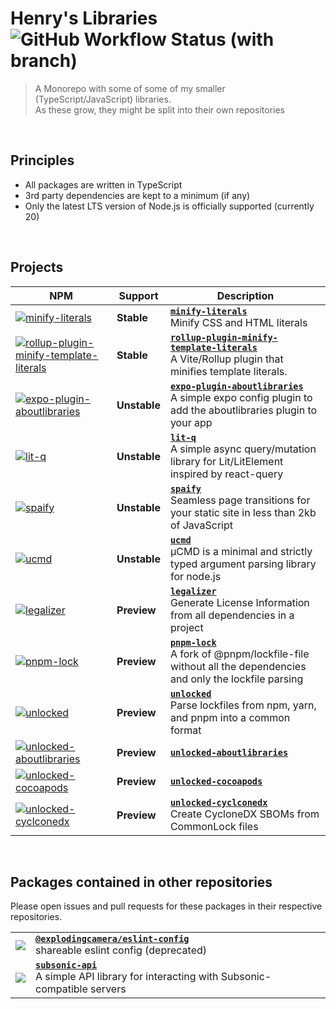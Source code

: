 # Henry's Libraries &nbsp;![GitHub Workflow Status (with branch)](https://img.shields.io/github/actions/workflow/status/explodingcamera/esm/ci.yaml?branch=main&label=ALL%20BUILDS)

> A Monorepo with some of some of my smaller (TypeScript/JavaScript) libraries. <br/>
> As these grow, they might be split into their own repositories

<br/>

## Principles

- All packages are written in TypeScript
- 3rd party dependencies are kept to a minimum (if any)
- Only the latest LTS version of Node.js is officially supported (currently 20)

<br />

## Projects


<!-- START TABLE -->
<table><thead><tr><th>NPM</th><th>Support</th><th>Description</th></tr></thead><tbody><tr><td><a href="https://npmjs.com/package/minify-literals"><img src="https://img.shields.io/npm/v/minify-literals.svg?style=flat-square" alt="minify-literals" /></a></td><td><strong>Stable</strong></td><td><a href="./packages/minify-literals"><strong><code>minify-literals</code></strong></a><br />Minify CSS and HTML literals</td></tr><tr><td><a href="https://npmjs.com/package/rollup-plugin-minify-template-literals"><img src="https://img.shields.io/npm/v/rollup-plugin-minify-template-literals.svg?style=flat-square" alt="rollup-plugin-minify-template-literals" /></a></td><td><strong>Stable</strong></td><td><a href="./packages/rollup-plugin-minify-template-literals"><strong><code>rollup-plugin-minify-template-literals</code></strong></a><br />A Vite/Rollup plugin that minifies template literals.</td></tr><tr><td><a href="https://npmjs.com/package/expo-plugin-aboutlibraries"><img src="https://img.shields.io/npm/v/expo-plugin-aboutlibraries.svg?style=flat-square" alt="expo-plugin-aboutlibraries" /></a></td><td><strong>Unstable</strong></td><td><a href="./packages/expo-plugin-aboutlibraries"><strong><code>expo-plugin-aboutlibraries</code></strong></a><br />A simple expo config plugin to add the aboutlibraries plugin to your app</td></tr><tr><td><a href="https://npmjs.com/package/lit-q"><img src="https://img.shields.io/npm/v/lit-q.svg?style=flat-square" alt="lit-q" /></a></td><td><strong>Unstable</strong></td><td><a href="./packages/lit-q"><strong><code>lit-q</code></strong></a><br />A simple async query/mutation library for Lit/LitElement inspired by react-query</td></tr><tr><td><a href="https://npmjs.com/package/spaify"><img src="https://img.shields.io/npm/v/spaify.svg?style=flat-square" alt="spaify" /></a></td><td><strong>Unstable</strong></td><td><a href="./packages/spaify"><strong><code>spaify</code></strong></a><br />Seamless page transitions for your static site in less than 2kb of JavaScript</td></tr><tr><td><a href="https://npmjs.com/package/ucmd"><img src="https://img.shields.io/npm/v/ucmd.svg?style=flat-square" alt="ucmd" /></a></td><td><strong>Unstable</strong></td><td><a href="./packages/ucmd"><strong><code>ucmd</code></strong></a><br />µCMD is a minimal and strictly typed argument parsing library for node.js</td></tr><tr><td><a href="https://npmjs.com/package/legalizer"><img src="https://img.shields.io/npm/v/legalizer.svg?style=flat-square" alt="legalizer" /></a></td><td><strong>Preview</strong></td><td><a href="./packages/legalizer"><strong><code>legalizer</code></strong></a><br />Generate License Information from all dependencies in a project</td></tr><tr><td><a href="https://npmjs.com/package/pnpm-lock"><img src="https://img.shields.io/npm/v/pnpm-lock.svg?style=flat-square" alt="pnpm-lock" /></a></td><td><strong>Preview</strong></td><td><a href="./packages/pnpm-lock"><strong><code>pnpm-lock</code></strong></a><br />A fork of @pnpm/lockfile-file without all the dependencies and only the lockfile parsing</td></tr><tr><td><a href="https://npmjs.com/package/unlocked"><img src="https://img.shields.io/npm/v/unlocked.svg?style=flat-square" alt="unlocked" /></a></td><td><strong>Preview</strong></td><td><a href="./packages/unlocked"><strong><code>unlocked</code></strong></a><br />Parse lockfiles from npm, yarn, and pnpm into a common format</td></tr><tr><td><a href="https://npmjs.com/package/unlocked-aboutlibraries"><img src="https://img.shields.io/npm/v/unlocked-aboutlibraries.svg?style=flat-square" alt="unlocked-aboutlibraries" /></a></td><td><strong>Preview</strong></td><td><a href="./packages/unlocked-aboutlibraries"><strong><code>unlocked-aboutlibraries</code></strong></a><br /></td></tr><tr><td><a href="https://npmjs.com/package/unlocked-cocoapods"><img src="https://img.shields.io/npm/v/unlocked-cocoapods.svg?style=flat-square" alt="unlocked-cocoapods" /></a></td><td><strong>Preview</strong></td><td><a href="./packages/unlocked-cocoapods"><strong><code>unlocked-cocoapods</code></strong></a><br /></td></tr><tr><td><a href="https://npmjs.com/package/unlocked-cyclconedx"><img src="https://img.shields.io/npm/v/unlocked-cyclconedx.svg?style=flat-square" alt="unlocked-cyclconedx" /></a></td><td><strong>Preview</strong></td><td><a href="./packages/unlocked-cyclonedx"><strong><code>unlocked-cyclconedx</code></strong></a><br />Create CycloneDX SBOMs from CommonLock files</td></tr></tbody></table>
<!-- END TABLE -->

<br/>

## Packages contained in other repositories

Please open issues and pull requests for these packages in their respective repositories.

|                                                                                                                                                                         |                                                                                                                                                   |
| ----------------------------------------------------------------------------------------------------------------------------------------------------------------------- | ------------------------------------------------------------------------------------------------------------------------------------------------- |
| [![](https://img.shields.io/npm/v/@explodingcamera/eslint-config?style=flat&colorA=000000&colorB=efefef)](https://www.npmjs.com/package/@explodingcamera/eslint-config) | [**`@explodingcamera/eslint-config`**](https://github.com/explodingcamera/eslint-config) <br/> shareable eslint config (deprecated)               |
| [![](https://img.shields.io/npm/v/subsonic-api?style=flat&colorA=000000&colorB=efefef)](https://www.npmjs.com/package/subsonic-api)                                     | [**`subsonic-api`**](https://github.com/explodingcamera/subsonic-api) <br/> A simple API library for interacting with Subsonic-compatible servers |

